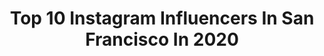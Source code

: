 ---
title: Top 10 Instagram Influencers In San Francisco In 2020
description: >-
  Find top Instagram influencers in San Francisco in 2020. Most popular hashtags: #sanfrancisco #gifted #stayhome.
platform: Instagram
hits: 1657
text_top: See the top-rated Instagram accounts on inBeat.
text_bottom: Our search engine aggregates 1657 Instagram influencers like this in San Francisco, United States for you to pitch.
profiles:
  - username: "_esilanna"
    fullname: >-
      Annalise ♡
    bio: >-
      🇻🇳 just a kinder teacher trying my best 🍎 M.A. ED. x San Francisco 💌 collabwithannalise@gmail.com 🍒 esilanna is annalise backwards 📍 San Diego
    location: "United States"
    followers: 6646
    engagement: 2114
    commentsToLikes: 0.108790
    id: ckap29iu5xyzz0i78d481j9to
    verified: false
    hashtags: "#twodegreeshotter, #stayhome, #90sexperience, #brilliantearth"
  - username: "harperbf"
    fullname: >-
      Harper
    bio: >-
      🙋🏻‍♂️Just a goober in the Golden State 📍San Francisco
    location: "United States"
    followers: 30647
    engagement: 952
    commentsToLikes: 0.039613
    id: ck0tyerjmmi8p0i193o1f823g
    verified: false
    hashtags: "#gaycouple, #gaymen, #vote, #democrat"
  - username: "mollsmcadam"
    fullname: >-
      Molly McAdam
    bio: >-
      ⚡️ Los Angeles | San Francisco ✉️ hello@mollyalamode.com ✖️ Fashion Lifestyle Adventure 👄Tik Tok mollymcadam
    location: "United States"
    followers: 56537
    engagement: 362
    commentsToLikes: 0.165841
    id: ck8sxobhqi2mc0j78ezgxhith
    verified: false
    hashtags: "#sprinklescupcakes, #losangelesblogger, #westcoastblogger, #eeeats"
  - username: "cristinaviseu"
    fullname: >-
      Cristina 💕 San Francisco
    bio: >-
      💕 Ghibli film vibes 🌸 tiktok @cristinaviseu 📍San Francisco ✨ 💌viseu.c@gmail.com
    location: "United States"
    followers: 8950
    engagement: 1186
    commentsToLikes: 0.065075
    id: ckaorswleolz40i78clw0wbry
    verified: false
    hashtags: "#softaesthetic, #aestheticfeed, #softfeed, #sanfrancisco"
  - username: "wishiwasavirgo"
    fullname: >-
      Alyssa Kilei
    bio: >-
      🪐 san francisco / los angeles 💌 wishiwasavirgo@gmail.com
    location: "United States"
    followers: 3851
    engagement: 1485
    commentsToLikes: 0.160424
    id: ckf5og5nh25rs0j23dikfahun
    verified: false
    hashtags: "#mejuri, #mejuripartner, #gifted, #finecrew"
  - username: "allisonuncorked"
    fullname: >-
      A L L I S O N
    bio: >-
      •All things WINE 🍷 •Wine Travel: Napa and France •Here to make wine more inviting 🏠 San Francisco, CA
    location: "United States"
    followers: 25557
    engagement: 393
    commentsToLikes: 0.063572
    id: ck0vv2nxsn9i20i19njer66dk
    verified: false
    hashtags: "#gerardbertrand, #frenchwinerevolution, #champagne, #strongertogether"
  - username: "crazy4me"
    fullname: >-
      🍒Yasmina Greco🍒
    bio: >-
      👑 of curves, married @garyzface Curvy Retro Blogger + Confidence Crusader | Fashion + Reviews | Body Possitive 👚Owner @crazy4mestyle San Francisco
    location: "United States"
    followers: 77000
    engagement: 284
    commentsToLikes: 0.061013
    id: ck13abz8bpnf10i193qdagyl5
    verified: false
    hashtags: "#mondaymotivation, #collectifclothing, #wrapdress, #rockabella"
  - username: "johnrandolphhh"
    fullname: >-
      John Randolph Thatcher
    bio: >-
      A nostalgic drip. Photography for the melancholy. San Francisco, California.
    location: "United States"
    followers: 24490
    engagement: 848
    commentsToLikes: 0.021032
    id: ckap090cupa570i789j7zfm86
    verified: false
    hashtags: "#xpan, #35mmfilm, #nikonfm2, #leicam6j"
  - username: "tallgirltakeover_"
    fullname: >-
      Jenna | Tall Style & Community
    bio: >-
      6’4” | San Francisco based blogger & YouTuber Let’s stand tall together 💕 . . . #TallBlogger #tallgirls #tallinfluencer #TallGirl #TallClothes
    location: "United States"
    followers: 14446
    engagement: 547
    commentsToLikes: 0.078575
    id: ck5bus7m0icml0i11nsbin4j4
    verified: false
    hashtags: "#tallgirl, #longlegs, #tallstyle, #tallclothing"
  - username: "brittanyt70"
    fullname: >-
      brittany tonnesen
    bio: >-
      university of san francisco @deltazetausf
    location: "United States"
    followers: 3078
    engagement: 2316
    commentsToLikes: 0.053835
    id: ck0w0v2scg6fv0i194bqhzacq
    verified: false
    hashtags: ""
---